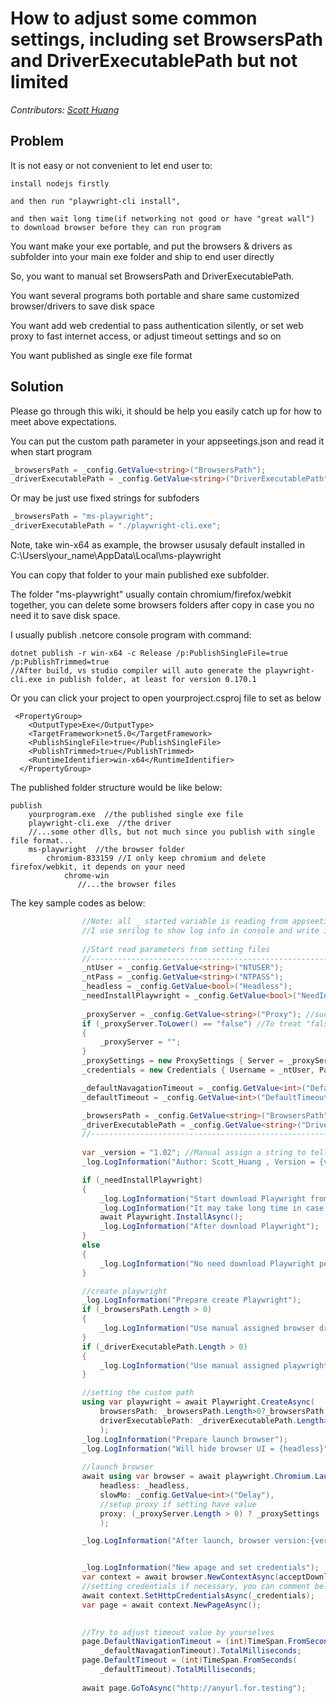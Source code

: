 # How to adjust some common settings, including set BrowsersPath and DriverExecutablePath but not limited
_Contributors: [Scott Huang](https://github.com/ScottHuangZL)_

## Problem

It is not easy or not convenient to let end user to: 

    install nodejs firstly 
    
    and then run "playwright-cli install", 
    
    and then wait long time(if networking not good or have "great wall") to download browser before they can run program

You want make your exe portable, and put the browsers & drivers as subfolder into your main exe folder and ship to end user directly

So, you want to manual set BrowsersPath and DriverExecutablePath. 

You want several programs both portable and share same customized browser/drivers to save disk space 

You want add web credential to pass authentication silently, or set web proxy to fast internet access, or adjust timeout settings and so on

You want published as single exe file format

## Solution

Please go through this wiki, it should be help you easily catch up for how to meet above expectations.


You can put the custom path parameter in your appseetings.json and read it when start program
```cs
_browsersPath = _config.GetValue<string>("BrowsersPath");
_driverExecutablePath = _config.GetValue<string>("DriverExecutablePath");
```
Or may be just use fixed strings for subfoders
```cs
_browsersPath = "ms-playwright";
_driverExecutablePath = "./playwright-cli.exe"; 
```

Note, take win-x64 as example, the browser ususaly default installed in C:\Users\your_name\AppData\Local\ms-playwright

You can copy that folder to your main published exe subfolder. 

The folder "ms-playwright" usually contain chromium/firefox/webkit together, you can delete some browsers folders after copy in case you no need it to save disk space.


I usually publish .netcore console program with command:
```
dotnet publish -r win-x64 -c Release /p:PublishSingleFile=true /p:PublishTrimmed=true
//After build, vs studio compiler will auto generate the playwright-cli.exe in publish folder, at least for version 0.170.1
```
Or you can click your project to open yourproject.csproj file to set as below
```
 <PropertyGroup>
    <OutputType>Exe</OutputType>
    <TargetFramework>net5.0</TargetFramework>
    <PublishSingleFile>true</PublishSingleFile>
    <PublishTrimmed>true</PublishTrimmed>
    <RuntimeIdentifier>win-x64</RuntimeIdentifier>
  </PropertyGroup>
```

The published folder structure would be like below:
```
publish
    yourprogram.exe  //the published single exe file
    playwright-cli.exe  //the driver
    //...some other dlls, but not much since you publish with single file format...
    ms-playwright  //the browser folder
        chromium-833159 //I only keep chromium and delete firefox/webkit, it depends on your need
            chrome-win
               //...the browser files
```
    
    


The key sample codes as below:

```cs
                //Note: all _ started variable is reading from appseetings.json, or you can replace it with your fixed string 
                //I use serilog to show log info in console and write into log file together, use DI to inject to your class, it is another topic, not discuss here
               
                //Start read parameters from setting files
                //-----------------------------------------------------------------------------------------------------
                _ntUser = _config.GetValue<string>("NTUSER");
                _ntPass = _config.GetValue<string>("NTPASS");
                _headless = _config.GetValue<bool>("Headless");
                _needInstallPlaywright = _config.GetValue<bool>("NeedInstallPlaywright");
          
                _proxyServer = _config.GetValue<string>("Proxy"); //such as proxy.us.yourcompany.com:80
                if (_proxyServer.ToLower() == "false") //To treat "false" as "" too, sine we base on string length to do decision later
                {
                    _proxyServer = "";
                }
                _proxySettings = new ProxySettings { Server = _proxyServer, Username = _ntUser, Password = _ntPass };
                _credentials = new Credentials { Username = _ntUser, Password = _ntPass };

                _defaultNavagationTimeout = _config.GetValue<int>("DefaultNavigationTimeout");
                _defaultTimeout = _config.GetValue<int>("DefaultTimeout");

                _browsersPath = _config.GetValue<string>("BrowsersPath");
                _driverExecutablePath = _config.GetValue<string>("DriverExecutablePath");
                //-----------------------------------------------------------------------------------------------------
               
                var _version = "1.02"; //Manual assign a string to tell end uers the latest version
                _log.LogInformation("Author: Scott_Huang , Version = {ver}", _version);//show the automation program version

                if (_needInstallPlaywright)
                {
                    _log.LogInformation("Start download Playwright from internet ...");
                    _log.LogInformation("It may take long time in case this computer never download it before, or else, would be quick.");
                    await Playwright.InstallAsync();
                    _log.LogInformation("After download Playwright");
                }
                else
                {
                    _log.LogInformation("No need download Playwright per setting this time");
                }

                //create playwright
                _log.LogInformation("Prepare create Playwright");
                if (_browsersPath.Length > 0)
                {
                    _log.LogInformation("Use manual assigned browser driver path = {path}", _browsersPath);
                }
                if (_driverExecutablePath.Length > 0)
                {
                    _log.LogInformation("Use manual assigned playwright driver path = {path}", _driverExecutablePath);
                }

                //setting the custom path
                using var playwright = await Playwright.CreateAsync(
                    browsersPath: _browsersPath.Length>0?_browsersPath:null, 
                    driverExecutablePath: _driverExecutablePath.Length>0?_driverExecutablePath:null
                    );
                _log.LogInformation("Prepare launch browser");
                _log.LogInformation("Will hide browser UI = {headless}", _headless);
                
                //launch browser
                await using var browser = await playwright.Chromium.LaunchAsync(
                    headless: _headless,
                    slowMo: _config.GetValue<int>("Delay"),
                    //setup proxy if setting have value
                    proxy: (_proxyServer.Length > 0) ? _proxySettings : null
                    );

                _log.LogInformation("After launch, browser version:{version}", browser.Version);


                _log.LogInformation("New apage and set credentials");
                var context = await browser.NewContextAsync(acceptDownloads: true);
                //setting credentials if necessary, you can comment below line if no needed
                await context.SetHttpCredentialsAsync(_credentials);
                var page = await context.NewPageAsync();
             

                //Try to adjust timeout value by yourselves
                page.DefaultNavigationTimeout = (int)TimeSpan.FromSeconds(
                    _defaultNavagationTimeout).TotalMilliseconds;
                page.DefaultTimeout = (int)TimeSpan.FromSeconds(
                    _defaultTimeout).TotalMilliseconds;
                    
                await page.GoToAsync("http://anyurl.for.testing");    

```






